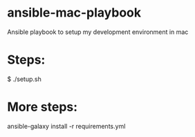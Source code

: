 # ansible-mac-playbook
Ansible playbook to setup my development environment in mac


# Steps:
$ ./setup.sh



# More steps:
ansible-galaxy install -r requirements.yml